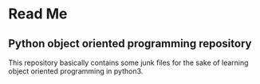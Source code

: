# Read Me
## Python object oriented programming repository
This repository basically contains some junk files for the sake of learning object oriented programming in python3.